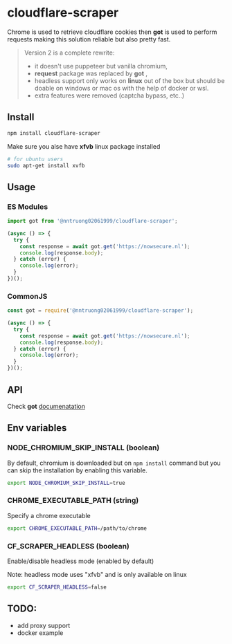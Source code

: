 # cloudflare-scraper

Chrome is used to retrieve cloudflare cookies then **got** is used to perform requests making this solution reliable but also pretty fast.

> Version 2 is a complete rewrite: 
> - it doesn't use puppeteer but vanilla chromium,
> - **request** package was replaced by **got** ,
> - headless support only works on **linux** out of the box but should be doable on windows or mac os with the help of docker or wsl.
> - extra features were removed (captcha bypass, etc..)

## Install

```bash
npm install cloudflare-scraper
```

Make sure you alse have **xfvb** linux package installed

```bash
# for ubuntu users
sudo apt-get install xvfb
``` 

## Usage

### ES Modules
```javascript
import got from '@nntruong02061999/cloudflare-scraper';

(async () => {
  try {
    const response = await got.get('https://nowsecure.nl');
    console.log(response.body);
  } catch (error) {
    console.log(error);
  }
})();
```

### CommonJS
```javascript
const got = require('@nntruong02061999/cloudflare-scraper');

(async () => {
  try {
    const response = await got.get('https://nowsecure.nl');
    console.log(response.body);
  } catch (error) {
    console.log(error);
  }
})();
```

## API

Check **got** [documenatation](https://github.com/sindresorhus/got#documentation)

## Env variables

### NODE_CHROMIUM_SKIP_INSTALL (boolean)

By default, chromium is downloaded but on `npm install` command but you can skip the installation by enabling this variable.

```bash
export NODE_CHROMIUM_SKIP_INSTALL=true
```

### CHROME_EXECUTABLE_PATH (string)

Specify a chrome executable

```bash
export CHROME_EXECUTABLE_PATH=/path/to/chrome
```

### CF_SCRAPER_HEADLESS (boolean)

Enable/disable headless mode (enabled by default)

Note: headless mode uses "xfvb" and is only available on linux

```bash
export CF_SCRAPER_HEADLESS=false
```

## TODO:

- add proxy support
- docker example